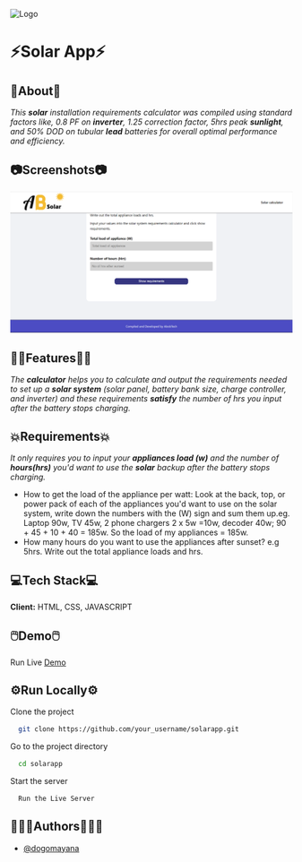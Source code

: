 
![Logo](./logo.png)


# ⚡Solar App⚡

## 📜About📜

*This **solar** installation requirements calculator was compiled using standard factors like, 0.8 PF on **inverter**, 1.25 correction factor, 5hrs peak **sunlight**, and 50% DOD on tubular **lead** batteries for overall optimal performance and efficiency.*




## 📷Screenshots📷

![App Screenshot](./SolarApp.png)


## 🙌🏻Features🙌🏻

*The **calculator** helps you to calculate and output the requirements needed to set up a **solar system** (solar panel, battery bank size, charge controller, and inverter) and these requirements **satisfy** the number of hrs you input after the battery stops charging.*


## 💥Requirements💥

*It only requires you to input your **appliances load (w)** and the number of **hours(hrs)** you'd want to use the **solar** backup after the battery stops charging.*

- How to get the load of the appliance per watt: Look at the back, top, or power pack of each of the appliances you'd want to use on the solar system, write down the numbers with the (W) sign and sum them up.eg. Laptop 90w, TV 45w, 2 phone chargers 2 x 5w =10w, decoder 40w; 90 + 45 + 10 + 40 = 185w. So the load of my appliances = 185w.
- How many hours do you want to use the appliances after sunset? e.g 5hrs. Write out the total appliance loads and hrs.      
## 💻Tech Stack💻

**Client:** HTML, CSS, JAVASCRIPT

## 🖱️Demo🖱️

Run Live [Demo](https://solarapp.vercel.app/)


## ⚙️Run Locally⚙️

Clone the project

```bash
  git clone https://github.com/your_username/solarapp.git
```

Go to the project directory

```bash
  cd solarapp
```

Start the server

```bash
  Run the Live Server
```


## 🧍🏻‍♂️Authors🧍🏻‍♂️

- [@dogomayana](https://github.com/dogomayana)
